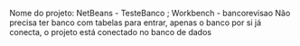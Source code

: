 Nome do projeto: NetBeans - TesteBanco ; Workbench - bancorevisao
Não precisa ter banco com tabelas para entrar, apenas o banco por si já conecta, o projeto está conectado no banco de dados
